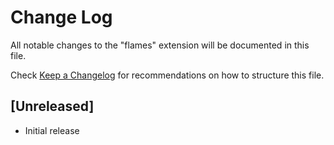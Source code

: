 # Change Log

All notable changes to the "flames" extension will be documented in this file.

Check [Keep a Changelog](http://keepachangelog.com/) for recommendations on how to structure this file.

## [Unreleased]

- Initial release
